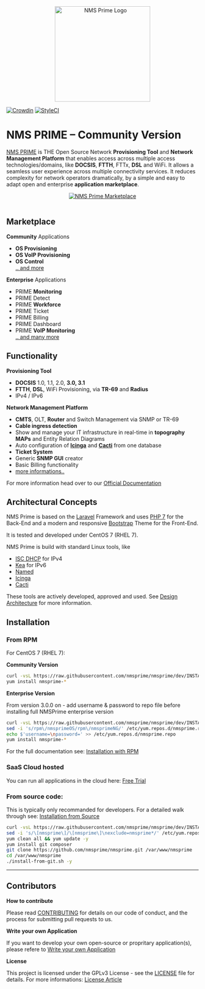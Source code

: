 <div align="center"><a href="https://nmsprime.com"><img src="https://github.com/nmsprime/nmsprime/raw/master/public/images/nmsprime-logo.png" alt="NMS Prime Logo" title="NMS Prime - Open Source Provisioning Tool for Cable-, DOCSIS- and Broadband-Networks" width="250"/></a></div>

[![Crowdin](https://d322cqt584bo4o.cloudfront.net/nmsprime/localized.svg)](https://crowdin.com/project/nmsprime)
[![StyleCI](https://github.styleci.io/repos/109520753/shield?branch=dev)](https://github.styleci.io/repos/109520753)

# NMS PRIME – Community Version

[NMS PRIME](https://nmsprime.com) is THE Open Source Network **Provisioning Tool** and **Network Management Platform** that enables access across multiple access technologies/domains, like **DOCSIS**, **FTTH**, FTTx, **DSL** and WiFi. It allows a seamless user experience across multiple connectivity services. It reduces complexity for network operators dramatically, by a simple and easy to adapt open and enterprise **application marketplace**.

<div align="center"><a href="https://nmsprime.com"><img src="https://github.com/nmsprime/nmsprime/public/images/apps_row.png" alt="NMS Prime Marketplace" title="NMS Prime Marketplace"/></a></div><br>

## Marketplace

**Community** Applications
- **OS Provisioning**
- **OS VoIP Provisioning**
- **OS Control**<br>
[.. and more](https://devel.roetzer-engineering.com/confluence/display/NMS/Applications)

**Enterprise** Applications
- PRIME **Monitoring**
- PRIME Detect
- PRIME **Workforce**
- PRIME Ticket
- PRIME Billing
- PRIME Dashboard
- PRIME **VoIP Monitoring**<br>
[.. and many more](https://devel.roetzer-engineering.com/confluence/display/NMS/Applications)

## Functionality
**Provisioning Tool**
- **DOCSIS** 1.0, 1.1, 2.0, **3.0, 3.1**
- **FTTH**, **DSL**, WiFi Provisioning, via **TR-69** and **Radius**
- IPv4 / IPv6<br>

**Network Management Platform**
- **CMTS**, OLT, **Router** and Switch Management via SNMP or TR-69
- **Cable ingress detection**
- Show and manage your IT infrastructure in real-time in **topography MAPs** and Entity Relation Diagrams
- Auto configuration of **[Icinga](https://icinga.com/)** and **[Cacti](https://www.cacti.net/index.php)** from one database
- **Ticket System**
- Generic **SNMP GUI** creator
- Basic Billing functionality
- [more informations..](https://devel.roetzer-engineering.com/confluence/display/NMS/Applications)

For more information head over to our [Official Documentation](https://devel.roetzer-engineering.com/confluence/display/NMS/NMS+PRIME)


## Architectural Concepts

NMS Prime is based on the [Laravel](https://laravel.com/) Framework and uses [PHP 7](https://php.net) for the Back-End and a modern and responsive [Bootstrap](http://getbootstrap.com/) Theme for the Front-End.

It is tested and developed under CentOS 7 (RHEL 7).

NMS Prime is build with standard Linux tools, like
- [ISC DHCP](https://www.isc.org/downloads/dhcp/) for IPv4
- [Kea](https://www.isc.org/kea/) for IPv6
- [Named](https://linux.die.net/man/8/named)
- [Icinga](https://icinga.com/)
- [Cacti](https://www.cacti.net/index.php)

These tools are actively developed, approved and used. See [Design Architecture](https://devel.roetzer-engineering.com/confluence/display/NMS/Architecture+Guidelines) for more information.


## Installation

### From RPM

For CentOS 7 (RHEL 7):

**Community Version**
```bash
curl -vsL https://raw.githubusercontent.com/nmsprime/nmsprime/dev/INSTALL-REPO.sh | bash
yum install nmsprime-*
```

**Enterprise Version**

From version 3.0.0 on - add username & password to repo file before installing full NMSPrime enterprise version
```bash
curl -vsL https://raw.githubusercontent.com/nmsprime/nmsprime/dev/INSTALL-REPO.sh | bash
sed -i 's/rpm\/nmsprimeOS/rpm\/nmsprimeNG/' /etc/yum.repos.d/nmsprime.repo
echo $'username=\npassword=' >> /etc/yum.repos.d/nmsprime.repo
yum install nmsprime-*
```

For the full documentation see: [Installation with RPM](https://devel.roetzer-engineering.com/confluence/x/AYFB)

### SaaS Cloud hosted

You can run all applications in the cloud here: [Free Trial](https://www.nmsprime.com/free-trial/)

### From source code:

This is typically only recommanded for developers. For a detailed walk through see: [Installation from Source](https://devel.roetzer-engineering.com/confluence/x/WQBs)

```bash
curl -vsL https://raw.githubusercontent.com/nmsprime/nmsprime/dev/INSTALL-REPO.sh | bash
sed -i 's/\[nmsprime\]/\[nmsprime\]\nexclude=nmsprime*/' /etc/yum.repos.d/nmsprime.repo
yum clean all && yum update -y
yum install git composer
git clone https://github.com/nmsprime/nmsprime.git /var/www/nmsprime
cd /var/www/nmsprime
./install-from-git.sh -y
```

---
## Contributors

**How to contribute**

Please read [CONTRIBUTING](CONTRIBUTING.md) for details on our code of conduct, and the process for submitting pull requests to us.

**Write your own Application**

If you want to develop your own open-source or propritary application(s), please refere to [Write your own Application](https://devel.roetzer-engineering.com/confluence/x/qYJJ)

**License**

This project is licensed under the GPLv3 License - see the [LICENSE](LICENSE.md) file for details. For more informations: [License Article](https://devel.roetzer-engineering.com/confluence/display/NMS/License)
